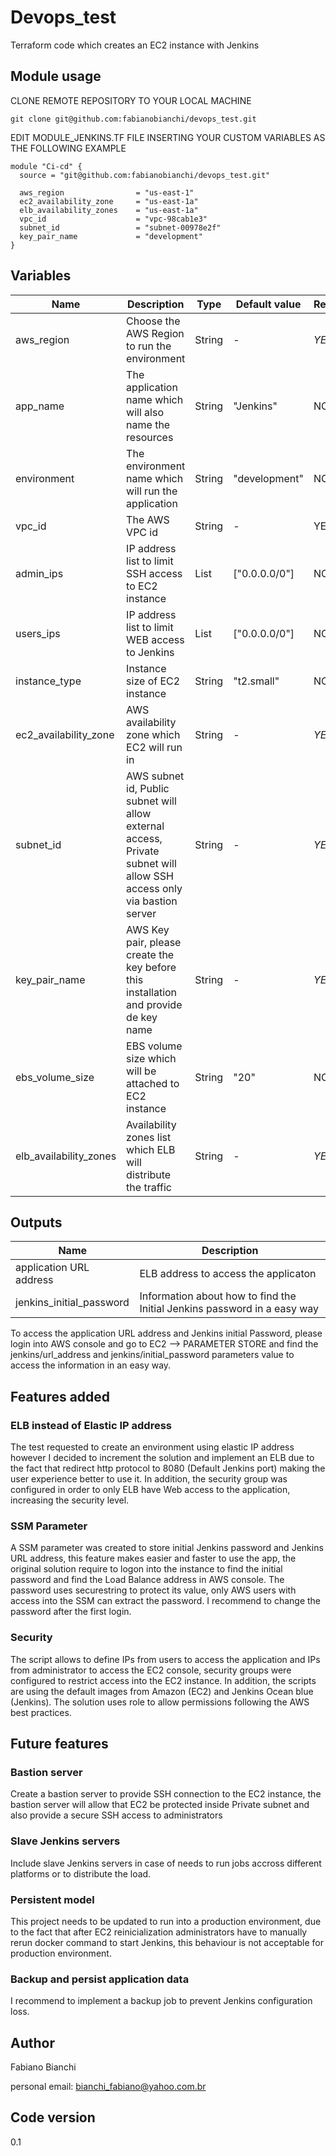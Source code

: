 # Devops_test
Terraform code which creates an EC2 instance with Jenkins 

## Module usage

CLONE REMOTE REPOSITORY TO YOUR LOCAL MACHINE

```hcl
git clone git@github.com:fabianobianchi/devops_test.git
```

EDIT MODULE_JENKINS.TF FILE INSERTING YOUR CUSTOM VARIABLES AS THE FOLLOWING EXAMPLE 
```hcl
module "Ci-cd" {
  source = "git@github.com:fabianobianchi/devops_test.git"

  aws_region                = "us-east-1"
  ec2_availability_zone     = "us-east-1a"
  elb_availability_zones    = "us-east-1a"
  vpc_id                    = "vpc-98cab1e3"
  subnet_id                 = "subnet-00978e2f"
  key_pair_name             = "development"
}
```

## Variables

| Name | Description | Type | Default value |Required |
|------|-------------|------|---------------|---------|
| aws_region | Choose the AWS Region to run the environment | String | - | *YES* |
| app_name | The application name which will also name the resources | String | "Jenkins" | NO |
| environment | The environment name which will run the application | String | "development" | NO |
| vpc_id | The AWS VPC id | String | - | YES |
| admin_ips | IP address list to limit SSH access to EC2 instance | List | ["0.0.0.0/0"] | NO |
| users_ips | IP address list to limit WEB access to Jenkins | List | ["0.0.0.0/0"] | NO |
| instance_type | Instance size of EC2 instance | String | "t2.small" | NO |
| ec2_availability_zone | AWS availability zone which EC2 will run in | String | - | *YES* |
| subnet_id | AWS subnet id, Public subnet will allow external access, Private subnet will allow SSH access only via bastion server | String | - | *YES* |
| key_pair_name | AWS Key pair, please create the key before this installation and provide de key name | String | - | *YES* |
| ebs_volume_size | EBS volume size which will be attached to EC2 instance | String | "20" | NO |
| elb_availability_zones | Availability zones list which ELB will distribute the traffic | String | - | *YES* |

## Outputs

| Name | Description |
|------|-------------|
| application URL address | ELB address to access the applicaton |
| jenkins_initial_password | Information about how to find the Initial Jenkins password in a easy way |

To access the application URL address and Jenkins initial Password, please login into AWS console and go to EC2 --> PARAMETER STORE and find the jenkins/url_address and jenkins/initial_password parameters value to access the information in an easy way.

## Features added

### ELB instead of Elastic IP address

The test requested to create an environment using elastic IP address however I decided to increment the solution and implement an ELB due to the fact that redirect http protocol to 8080 (Default Jenkins port) making the user experience better to use it. In addition, the security group was configured in order to only ELB have Web access to the application, increasing the security level.

### SSM Parameter

A SSM parameter was created to store initial Jenkins password and Jenkins URL address, this feature makes easier and faster to use the app, the original solution require to logon into the instance to find the initial password and find the Load Balance address in AWS console. The password uses securestring to protect its value, only AWS users with access into the SSM can extract the password. I recommend to change the password after the first login.

### Security

The script allows to define IPs from users to access the application and IPs from administrator to access the EC2 console, security groups were configured to restrict access into the EC2 instance. In addition, the scripts are using the default images from Amazon (EC2) and Jenkins Ocean blue (Jenkins).
The solution uses role to allow permissions following the AWS best practices.

## Future features

### Bastion server

Create a bastion server to provide SSH connection to the EC2 instance, the bastion server will allow that EC2 be protected inside Private subnet and also provide a secure SSH access to administrators

### Slave Jenkins servers

Include slave Jenkins servers in case of needs to run jobs accross different platforms or to distribute the load.

### Persistent model

This project needs to be updated to run into a production environment, due to the fact that after EC2 reinicialization administrators have to manually rerun docker command to start Jenkins, this behaviour is not acceptable for production environment.

### Backup and persist application data

I recommend to implement a backup job to prevent Jenkins configuration loss.

## Author 

Fabiano Bianchi

personal email: bianchi_fabiano@yahoo.com.br

## Code version 

0.1



